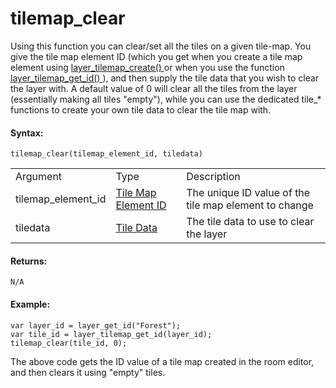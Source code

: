 # tilemap_clear

Using this function you can clear/set all the tiles on a given tile-map.
You give the tile map element ID (which you get when you create a tile
map element using [ layer_tilemap_create() ](layer_tilemap_create)
or when you use the function [ layer_tilemap_get_id()
](layer_tilemap_get_id) ), and then supply the tile data that you
wish to clear the layer with. A default value of 0 will clear all the
tiles from the layer (essentially making all tiles "empty"), while you
can use the dedicated tile\_\* functions to create your own tile data to
clear the tile map with.

#### Syntax:

``` gml
tilemap_clear(tilemap_element_id, tiledata)
```

|                    |                                                                                                                                             |                                                       |
|--------------------|---------------------------------------------------------------------------------------------------------------------------------------------|-------------------------------------------------------|
| Argument           | Type                                                                                                                                        | Description                                           |
| tilemap_element_id |  [Tile Map Element ID](../../../../../../GameMaker_Language/GML_Reference/Asset_Management/Rooms/Tile_Map_Layers/layer_tilemap_get_id)  | The unique ID value of the tile map element to change |
| tiledata           |  [Tile Data](../../../../../../GameMaker_Language/GML_Reference/Asset_Management/Rooms/Tile_Map_Layers/tilemap_get)                     | The tile data to use to clear the layer               |

#### Returns:

``` gml
N/A
```

#### Example:

``` gml
var layer_id = layer_get_id("Forest");
var tile_id = layer_tilemap_get_id(layer_id);
tilemap_clear(tile_id, 0);
```

The above code gets the ID value of a tile map created in the room
editor, and then clears it using "empty" tiles.
